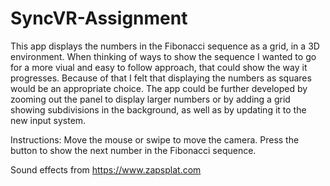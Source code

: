 # SyncVR-Assignment

This app displays the numbers in the Fibonacci sequence as a grid, in a 3D environment. When thinking of ways to show the sequence I wanted to go for a more viual and easy to follow approach, that could show the way it progresses. Because of that I felt that displaying the numbers as squares would be an appropriate choice. The app could be further developed by zooming out the panel to display larger numbers or by adding a grid showing subdivisions in the background, as well as by updating it to the new input system.

Instructions:
Move the mouse or swipe to move the camera. Press the button to show the next number in the Fibonacci sequence.

Sound effects from https://www.zapsplat.com